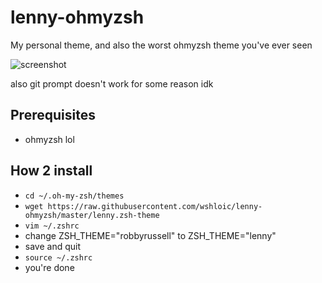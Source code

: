 # lenny-ohmyzsh

My personal theme, and also the worst ohmyzsh theme you've ever seen

![screenshot](https://cdn.discordapp.com/attachments/601875401714827292/818841765393858610/unknown.png)

also git prompt doesn't work for some reason idk

## Prerequisites

- ohmyzsh lol

## How 2 install

- ```cd ~/.oh-my-zsh/themes```
- ```wget https://raw.githubusercontent.com/wshloic/lenny-ohmyzsh/master/lenny.zsh-theme```
- ```vim ~/.zshrc```
- change ZSH_THEME="robbyrussell" to ZSH_THEME="lenny"
- save and quit
- ```source ~/.zshrc```
- you're done
